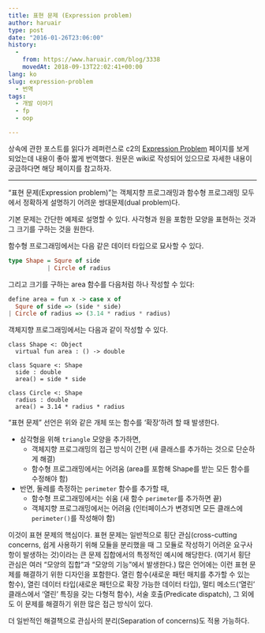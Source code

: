 ```yaml
---
title: 표현 문제 (Expression problem)
author: haruair
type: post
date: "2016-01-26T23:06:00"
history:
  - 
    from: https://www.haruair.com/blog/3338
    movedAt: 2018-09-13T22:02:41+00:00
lang: ko
slug: expression-problem
  - 번역
tags:
  - 개발 이야기
  - fp
  - oop

---
```

상속에 관한 포스트를 읽다가 레퍼런스로 c2의 [Expression Problem][1] 페이지를 보게 되었는데 내용이 좋아 짧게 번역했다. 원문은 wiki로 작성되어 있으므로 자세한 내용이 궁금하다면 해당 페이지를 참고하자.

* * *

&#8220;표현 문제(Expression problem)&#8221;는 객체지향 프로그래밍과 함수형 프로그래밍 모두에서 정확하게 설명하기 어려운 쌍대문제(dual problem)다.

기본 문제는 간단한 예제로 설명할 수 있다. 사각형과 원을 포함한 모양을 표현하는 것과 그 크기를 구하는 것을 원한다.

함수형 프로그래밍에서는 다음 같은 데이터 타입으로 묘사할 수 있다.

```haskell
type Shape = Squre of side
           | Circle of radius
```

그리고 크기를 구하는 area 함수를 다음처럼 하나 작성할 수 있다:

```haskell
define area = fun x -> case x of
  Squre of side => (side * side)
| Circle of radius => (3.14 * radius * radius)
```

객체지향 프로그래밍에서는 다음과 같이 작성할 수 있다.

    class Shape <: Object
      virtual fun area : () -> double
    
    class Square <: Shape
      side : double
      area() = side * side
    
    class Circle <: Shape
      radius : double
      area() = 3.14 * radius * radius
    

&#8220;표현 문제&#8221; 선언은 위와 같은 개체 또는 함수를 &#8216;확장&#8217;하려 할 때 발생한다.

  * 삼각형을 위해 `triangle` 모양을 추가하면, 
      * 객체지향 프로그래밍의 접근 방식이 간편 (새 클래스를 추가하는 것으로 단순하게 해결)
      * 함수형 프로그래밍에서는 어려움 (area를 포함해 Shape를 받는 모든 함수를 수정해야 함)
  * 반면, 둘레를 측정하는 `perimeter` 함수를 추가할 때, 
      * 함수형 프로그래밍에서는 쉬움 (새 함수 `perimeter`를 추가하면 끝)
      * 객체지향 프로그래밍에서는 어려움 (인터페이스가 변경되면 모든 클래스에 `perimeter()`를 작성해야 함)

이것이 표현 문제의 핵심이다. 표현 문제는 일반적으로 횡단 관심(cross-cutting concerns, 쉽게 사용하기 위해 모듈을 분리했을 때 그 모듈로 작성하기 어려운 요구사항이 발생하는 것)이라는 큰 문제 집합에서의 특정적인 예시에 해당한다. (여기서 횡단 관심은 여러 &#8220;모양의 집합&#8221;과 &#8220;모양의 기능&#8221;에서 발생한다.) 많은 언어에는 이런 표현 문제를 해결하기 위한 디자인을 포함한다. 열린 함수(새로운 패턴 매치를 추가할 수 있는 함수), 열린 데이터 타입(새로운 패턴으로 확장 가능한 데이터 타입), 멀티 메소드(&#8216;열린&#8217; 클래스에서 &#8216;열린&#8217; 특징을 갖는 다형적 함수), 서술 호출(Predicate dispatch), 그 외에도 이 문제를 해결하기 위한 많은 접근 방식이 있다.

더 일반적인 해결책으로 관심사의 분리(Separation of concerns)도 적용 가능하다.

 [1]: http://c2.com/cgi/wiki?ExpressionProblem